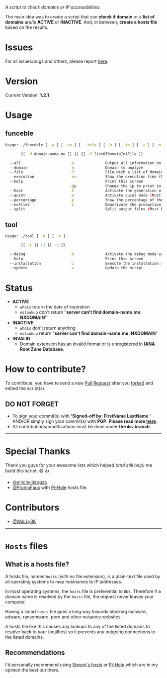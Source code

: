 _A script to check domains or IP accessibilities._

The main idea was to create a script that can **check if domain** or a **list of domains** are/is **ACTIVE** or **INACTIVE**. And, in between, **create a hosts file** based on the results.

# Issues

For all issues/bugs and others, please report [here](https://github.com/funilrys/funceble/issues/new).

# Version

Current Version: **1.2.1**

# Usage

## funceble

```sh
Usage: ./funceble [ -a ] [ -ex ] [ --help ] [ -h ] [ -ip ] [ -q ] [ -n ] [ -p ] [ --split ]

       {[ -d domain-name.me ]} || {[ -f listOfDomainInAFile ]}

  --all                      -a              Output all information on screen (Must be before -d or -f)
  --domain                   -d              Domain to analyze
  --file                     -f              File with a list of domains
  --execution                -ex             Show the execution time (Must be before -d or -f)
  --help                                     Print this screen
                             -ip             Change the ip to print in host file (Must be before -d or -f)
  --host                     -h              Activate the generation of host (Must be before -d or -f)
  --quiet                    -q              Activate quiet mode (Must be before -d or -f)
  --percentage               -p              Show the percentage of the results (Must be before -d or -f)
  --noFiles                  -n              Deactivate the production of output files (Must be before -d or -f)
  --split                                    Split output files (Must be before -d or -f)
```

## tool

```sh
Usage: ./tool [ -d ] [ -h ]

       {[ -i ]} || {[ -u ]}

  --debug                    -d              Activate the debug mode with the installation (Must be before -u or -i)
  --help                                     Print this screen
  --installation             -i              Execute the installation script
  --update                   -u              Update the script
```

# Status

* **ACTIVE**
    * `whois` return the date of expiration
    * `nslookup` don't return "**server can't find domain-name.me: NXDOMAIN**"
* **INACTIVE**
    * `whois` don't return anything
    * `nslookup` return "**server can't find domain-name.me: NXDOMAIN**"
* **INVALID**
    * Domain extension has an invalid format or is unregistered in **[IANA](https://www.iana.org/domains/root/db) Root Zone Database**.

# How to contribute?

To contribute, you have to send a new [Pull Request](https://github.com/funilrys/funceble/compare) after you [forked](https://github.com/funilrys/funceble/pulls#fork-destination-box) and edited the script(s).

## DO NOT FORGET

* To sign your commit(s) with **'Signed-off by: FirstName LastName <e at mail dot com>'** AND/OR simply sign your commit(s) with **PGP**. **Please read more [here](https://github.com/blog/2144-gpg-signature-verification)**.
* All contributions/modifications must be done under **the `dev` branch**.

____
# Special Thanks
Thank you guys for your awesome lists which helped _(and still help)_ me build this script. :smile: :+1:

* [@mitchellkrogza](https://github.com/mitchellkrogza)
* [@PromoFaux](https://github.com/PromoFaux) with [Pi-Hole](https://github.com/pi-hole/pi-hole) hosts file.

# Contributors

* [@WaLLy3K](https://github.com/WaLLy3K)

____
# `Hosts` files

## What is a hosts file?

A hosts file, named `hosts` (with no file extension), is a plain-text file
used by all operating systems to map hostnames to IP addresses.

In most operating systems, the `hosts` file is preferential to `DNS`.
Therefore if a domain name is resolved by the `hosts` file, the request never
leaves your computer.

Having a smart `hosts` file goes a long way towards blocking malware, adware, ransomware, porn and other nuisance websites.

A hosts file like this causes any lookups to any of the listed domains to resolve back to your localhost so it prevents any outgoing connections to the listed domains.

## Recommendations

I'd personally recommend using [Steven's hosts](https://github.com/StevenBlack/hosts) or [Pi-Hole](https://github.com/pi-hole/pi-hole) which are in my opinion the best out there.
